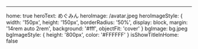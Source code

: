 ---
home: true
heroText: めぐみん
heroImage: /avatar.jpeg
heroImageStyle: {
  width: '150px',
  height: '150px',
  borderRadius: '50%',
  display: block,
  margin: '14rem auto 2rem',
  background: '#fff',
  objectFit: 'cover'
}
bgImage: bg.jpeg
bgImageStyle: {
  height: '800px',
  color: '#FFFFFF'
}
isShowTitleInHome: false